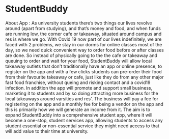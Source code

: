 # StudentBuddy
About App : As university students there’s two things our lives revolve around (apart from studying), and that’s money and food, and when funds are running low, the corner cafe or takeaway, situated around campus and res is where we go. With Covid 19 now part of our lives indefinitely, we are faced with 2 problems, we stay in our dorms for online classes most of the day, so we need quick convenient way to order food before or after classes are done. So instead of physically going to the the cafe or takeaway and queuing to order and wait for your food, StudentBuddy will allow local takeaway outlets that don't traditionally have an app or online presence, to register on the app and with a few clicks students can pre-order their food from their favourite takeaway or cafe, just like they do from any other major fast food franchise, without queing and risking contact and a covid19 infection. In addition the app will promote and support small business, marketing it to students and by so doing attracting more business for the local takeaways around varsities and res'. The business will pay a fee for registering on the app and a monthly fee for being a vendor on the app and this is primarily how we will generate an income from it.
The aim is to expand StudentBuddy into a comprehensive student app, where it will become a one-stop, student services app, allowing students to access any student essential or non-essential service they might need access to that will add value to their time at university. 
